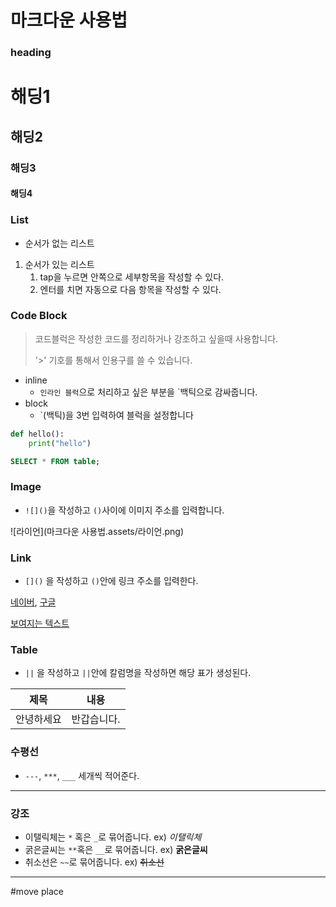 # 마크다운 사용법

### heading

# 해딩1

## 해딩2

### 해딩3

#### 해딩4


### List

* 순서가 없는 리스트

1. 순서가 있는 리스트
    1. tap을 누르면 안쪽으로 세부항목을 작성할 수 있다.
    2. 엔터를 치면 자동으로 다음 항목을 작성할 수 있다.



### Code Block

> 코드블럭은 작성한 코드를 정리하거나 강조하고 싶을때 사용합니다.
>
> '>' 기호를 통해서 인용구를 쓸 수 있습니다.
* inline
    * `인라인 블럭`으로 처리하고 싶은 부분을 `백틱으로 감싸줍니다.
* block
    * `(백틱)을 3번 입력하여 블럭을 설정합니다

```python
def hello():
    print("hello")
```

```sql
SELECT * FROM table;
```

### Image
- `![]()`을 작성하고 `()`사이에 이미지 주소를 입력합니다.

![라이언](마크다운 사용법.assets/라이언.png)



### Link

- `[]()` 을 작성하고 `()`안에 링크 주소를 입력한다.

[네이버](https://www.naver.com), [구글](https://www.google.com)

[보여지는 텍스트](#move-place)


### Table

- `||` 을 작성하고  `||`안에 칼럼명을 작성하면 해당 표가 생성된다.

| 제목       | 내용        |
| ---------- | ----------- |
| 안녕하세요 | 반갑습니다. |



### 수평선

- `---`, `***`, `___` 세개씩 적어준다.

---



### 강조

- 이탤릭체는 `*` 혹은 `_`로 묶어줍니다. ex) *이탤릭체*
- 굵은글씨는 `**`혹은 `__`로 묶어줍니다. ex) __굵은글씨__
- 취소선은 `~~`로 묶어줍니다. ex) ~~취소선~~



---

#move place